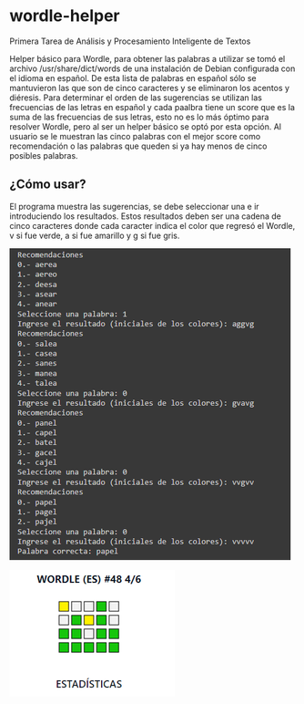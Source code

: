 # wordle-helper
Primera Tarea de Análisis y Procesamiento Inteligente de Textos

Helper básico para Wordle, para obtener las palabras a utilizar se tomó el archivo /usr/share/dict/words de una instalación de Debian configurada con el idioma en español. De esta lista de palabras en español sólo se mantuvieron las que son de cinco caracteres y se eliminaron los acentos y diéresis. Para determinar el orden de las sugerencias se utilizan las frecuencias de las letras en español y cada paalbra tiene un score que es la suma de las frecuencias de sus letras, esto no es lo más óptimo para resolver Wordle, pero al ser un helper básico se optó por esta opción. Al usuario se le muestran las cinco palabras con el mejor score como recomendación o las palabras que queden si ya hay menos de cinco posibles palabras.

## ¿Cómo usar?

El programa muestra las sugerencias, se debe seleccionar una e ir introduciendo los resultados. Estos resultados deben ser una cadena de cinco caracteres donde cada caracter indica el color que regresó el Wordle, v si fue verde, a si fue amarillo y g si fue gris.

![Ejecución](https://github.com/atorr5555/wordle-helper/blob/main/wordle_48/wordle_48_1.PNG?raw=true)

![Resultados](https://github.com/atorr5555/wordle-helper/blob/main/wordle_48/wordle_48_2.PNG?raw=true)
